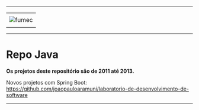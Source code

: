 -----

<div align="center">
    <table>
        <tr>
         <td align="center"></td>
        </tr> 
        <tr>
            <td>
                <img alt="fumec" src="https://joaopauloaramuni.github.io/image/fumec-logo.jpg?raw=true"/>
            </td>
        </tr>
        <tr>
            <td align="center"></td>
        </tr> 
    </table>
</div>

-----

# Repo Java

**Os projetos deste repositório são de 2011 até 2013.**

Novos projetos com Spring Boot: https://github.com/joaopauloaramuni/laboratorio-de-desenvolvimento-de-software

-----
